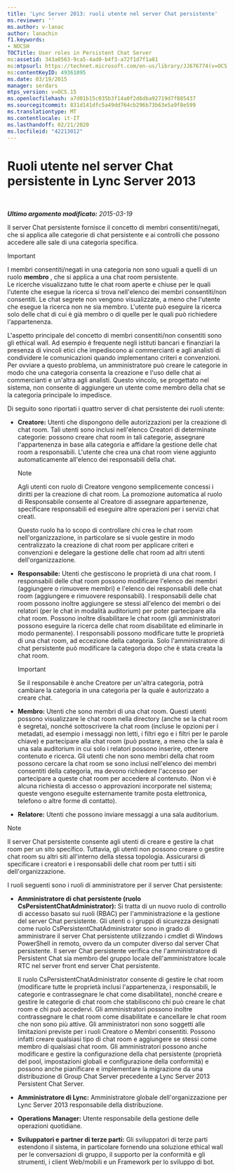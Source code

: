 ```yaml
---
title: 'Lync Server 2013: ruoli utente nel server Chat persistente'
ms.reviewer: ''
ms.author: v-lanac
author: lanachin
f1.keywords:
- NOCSH
TOCTitle: User roles in Persistent Chat Server
ms:assetid: 343a0563-9ca5-4ad0-b4f3-a72f1d7f1a81
ms:mtpsurl: https://technet.microsoft.com/en-us/library/JJ676774(v=OCS.15)
ms:contentKeyID: 49361095
ms.date: 03/19/2015
manager: serdars
mtps_version: v=OCS.15
ms.openlocfilehash: a7d01b15c035b3f14a0f2d6dba92719d7f885437
ms.sourcegitcommit: 831d141dfc5a49dd764cb296b73b63e5a9f8e599
ms.translationtype: MT
ms.contentlocale: it-IT
ms.lasthandoff: 02/21/2020
ms.locfileid: "42213012"
---
```

<div data-xmlns="http://www.w3.org/1999/xhtml">

<div class="topic" data-xmlns="http://www.w3.org/1999/xhtml" data-msxsl="urn:schemas-microsoft-com:xslt" data-cs="https://msdn.microsoft.com/">

<div data-asp="https://msdn2.microsoft.com/asp">

# <a name="user-roles-in-persistent-chat-server-in-lync-server-2013"></a>Ruoli utente nel server Chat persistente in Lync Server 2013

</div>

<div id="mainSection">

<div id="mainBody">

<span> </span>

_**Ultimo argomento modificato:** 2015-03-19_

Il server Chat persistente fornisce il concetto di membri consentiti/negati, che si applica alle categorie di chat persistente e ai controlli che possono accedere alle sale di una categoria specifica.

<div>


> [!IMPORTANT]  
> I membri consentiti/negati in una categoria non sono uguali a quelli di un ruolo <STRONG>membro</STRONG> , che si applica a una chat room persistente.<BR>Le ricerche visualizzano tutte le chat room aperte e chiuse per le quali l'utente che esegue la ricerca si trova nell'elenco dei membri consentiti/non consentiti. Le chat segrete non vengono visualizzate, a meno che l'utente che esegue la ricerca non ne sia membro. L'utente può eseguire la ricerca solo delle chat di cui è già membro o di quelle per le quali può richiedere l'appartenenza.



</div>

L'aspetto principale del concetto di membri consentiti/non consentiti sono gli ethical wall. Ad esempio è frequente negli istituti bancari e finanziari la presenza di vincoli etici che impediscono ai commercianti e agli analisti di condividere le comunicazioni quando implementano criteri e convenzioni. Per ovviare a questo problema, un amministratore può creare le categorie in modo che una categoria consenta la creazione e l'uso delle chat ai commercianti e un'altra agli analisti. Questo vincolo, se progettato nel sistema, non consente di aggiungere un utente come membro della chat se la categoria principale lo impedisce.

Di seguito sono riportati i quattro server di chat persistente dei ruoli utente:

  - **Creatore:** Utenti che dispongono delle autorizzazioni per la creazione di chat room. Tali utenti sono inclusi nell'elenco Creatori di determinate categorie: possono creare chat room in tali categorie, assegnare l'appartenenza in base alla categoria e affidare la gestione delle chat room a responsabili. L'utente che crea una chat room viene aggiunto automaticamente all'elenco dei responsabili della chat.
    
    <div>
    

    > [!NOTE]  
    > Agli utenti con ruolo di Creatore vengono semplicemente concessi i diritti per la creazione di chat room. La promozione automatica al ruolo di Responsabile consente al Creatore di assegnare appartenenze, specificare responsabili ed eseguire altre operazioni per i servizi chat creati.

    
    </div>
    
    Questo ruolo ha lo scopo di controllare chi crea le chat room nell'organizzazione, in particolare se si vuole gestire in modo centralizzato la creazione di chat room per applicare criteri e convenzioni e delegare la gestione delle chat room ad altri utenti dell'organizzazione.

  - **Responsabile:** Utenti che gestiscono le proprietà di una chat room. I responsabili delle chat room possono modificare l'elenco dei membri (aggiungere o rimuovere membri) e l'elenco dei responsabili delle chat room (aggiungere e rimuovere responsabili). I responsabili delle chat room possono inoltre aggiungere se stessi all'elenco dei membri o dei relatori (per le chat in modalità auditorium) per poter partecipare alla chat room. Possono inoltre disabilitare le chat room (gli amministratori possono eseguire la ricerca delle chat room disabilitate ed eliminarle in modo permanente). I responsabili possono modificare tutte le proprietà di una chat room, ad eccezione della categoria. Solo l'amministratore di chat persistente può modificare la categoria dopo che è stata creata la chat room.
    
    <div>
    

    > [!IMPORTANT]  
    > Se il responsabile è anche Creatore per un'altra categoria, potrà cambiare la categoria in una categoria per la quale è autorizzato a creare chat.

    
    </div>

  - **Membro:** Utenti che sono membri di una chat room. Questi utenti possono visualizzare le chat room nella directory (anche se la chat room è segreta), nonché sottoscrivere la chat room (incluse le opzioni per i metadati, ad esempio i messaggi non letti, i filtri ego e i filtri per le parole chiave) e partecipare alla chat room (può postare, a meno che la sala è una sala auditorium in cui solo i relatori possono inserire, ottenere contenuto e ricerca. Gli utenti che non sono membri della chat room possono cercare la chat room se sono inclusi nell'elenco dei membri consentiti della categoria, ma devono richiedere l'accesso per partecipare a queste chat room per accedere al contenuto. (Non vi è alcuna richiesta di accesso o approvazioni incorporate nel sistema; queste vengono eseguite esternamente tramite posta elettronica, telefono o altre forme di contatto).

  - **Relatore:** Utenti che possono inviare messaggi a una sala auditorium.

<div>


> [!NOTE]  
> Il server Chat persistente consente agli utenti di creare e gestire la chat room per un sito specifico. Tuttavia, gli utenti non possono creare o gestire chat room su altri siti all'interno della stessa topologia. Assicurarsi di specificare i creatori e i responsabili delle chat room per tutti i siti dell'organizzazione.



</div>

I ruoli seguenti sono i ruoli di amministratore per il server Chat persistente:

  - **Amministratore di chat persistente (ruolo CsPersistentChatAdministrator):** Si tratta di un nuovo ruolo di controllo di accesso basato sui ruoli (RBAC) per l'amministrazione e la gestione del server Chat persistente. Gli utenti o i gruppi di sicurezza designati come ruolo CsPersistentChatAdministrator sono in grado di amministrare il server Chat persistente utilizzando i cmdlet di Windows PowerShell in remoto, ovvero da un computer diverso dal server Chat persistente. Il server Chat persistente verifica che l'amministratore di Persistent Chat sia membro del gruppo locale dell'amministratore locale RTC nel server front end server Chat persistente.
    
    Il ruolo CsPersistentChatAdministrator consente di gestire le chat room (modificare tutte le proprietà inclusi l'appartenenza, i responsabili, le categorie e contrassegnare le chat come disabilitate), nonché creare e gestire le categorie di chat room che stabiliscono chi può creare le chat room e chi può accedervi. Gli amministratori possono inoltre contrassegnare le chat room come disabilitate e cancellare le chat room che non sono più attive. Gli amministratori non sono soggetti alle limitazioni previste per i ruoli Creatore o Membri consentiti. Possono infatti creare qualsiasi tipo di chat room e aggiungere se stessi come membro di qualsiasi chat room. Gli amministratori possono anche modificare e gestire la configurazione della chat persistente (proprietà del pool, impostazioni globali e configurazione della conformità) e possono anche pianificare e implementare la migrazione da una distribuzione di Group Chat Server precedente a Lync Server 2013 Persistent Chat Server.

  - **Amministratore di Lync:** Amministratore globale dell'organizzazione per Lync Server 2013 responsabile della distribuzione.

  - **Operations Manager:** Utente responsabile della gestione delle operazioni quotidiane.

  - **Sviluppatori e partner di terze parti:** Gli sviluppatori di terze parti estendono il sistema, in particolare fornendo una soluzione ethical wall per le conversazioni di gruppo, il supporto per la conformità e gli strumenti, i client Web/mobili e un Framework per lo sviluppo di bot.

</div>

<span> </span>

</div>

</div>

</div>

